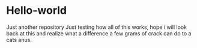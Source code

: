 # Hello-world
Just another repository
Just testing how all of this works, hope i will look back at this and realize what a difference a few grams of crack can do to a cats anus. 
